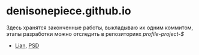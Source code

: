 # denisonepiece.github.io

<p>Здесь хранятся законченные работы, выкладываю их одним коммитом, этапы разработки можно отследить в репозиториях <em>profile-project-$</em></p>

<ul>
  <li><a href="https://denisonepiece.github.io/lian/index.html">Lian</a>, <a href="https://freebies.fluxes.com/lian-free-portfolio-template/">PSD<a></li>
</ul>
